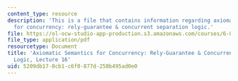 ```yaml
---
content_type: resource
description: 'This is a file that contains information regarding axiomatic semantics
  for concurrency: rely-guarantee & concurrent separation logic.'
file: https://ol-ocw-studio-app-production.s3.amazonaws.com/courses/6-820-fundamentals-of-program-analysis-fall-2015/5209db178cb1c6f0877d258b495ad0e0_MIT6_820F15_L16.pdf
file_type: application/pdf
resourcetype: Document
title: 'Axiomatic Semantics for Concurrency: Rely-Guarantee & Concurrent Separation
  Logic, Lecture 16'
uid: 5209db17-8cb1-c6f0-877d-258b495ad0e0
---
```


